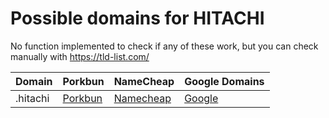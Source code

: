 # Possible domains for HITACHI

No function implemented to check if any of these work, but you can check manually with https://tld-list.com/

| Domain | Porkbun | NameCheap | Google Domains |
|---|---|---|---|
| .hitachi | [Porkbun](https://porkbun.com/checkout/search?prb=e814663da1&tlds=&idnLanguage=&search=search&q=.hitachi) | [Namecheap](https://www.namecheap.com/domains/registration/results/?domain=.hitachi) | [Google](https://domains.google.com/registrar/search?searchTerm=.hitachi) |
